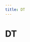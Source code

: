```yaml
---
title: DT
---
```


# DT















































































